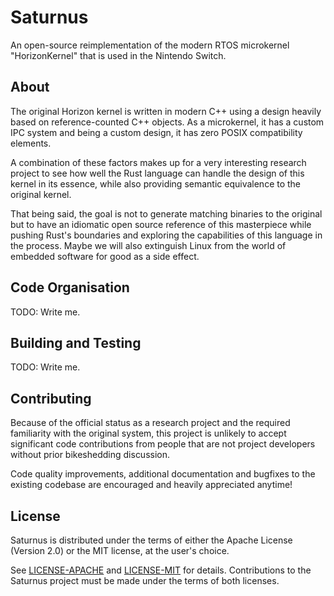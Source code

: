 # Saturnus

An open-source reimplementation of the modern RTOS microkernel "HorizonKernel" that is
used in the Nintendo Switch.

## About

The original Horizon kernel is written in modern C++ using a design heavily based on
reference-counted C++ objects. As a microkernel, it has a custom IPC system and being
a custom design, it has zero POSIX compatibility elements.

A combination of these factors makes up for a very interesting research project to see
how well the Rust language can handle the design of this kernel in its essence, while
also providing semantic equivalence to the original kernel.

That being said, the goal is not to generate matching binaries to the original but to
have an idiomatic open source reference of this masterpiece while pushing Rust's boundaries
and exploring the capabilities of this language in the process. Maybe we will also extinguish
Linux from the world of embedded software for good as a side effect.

## Code Organisation

TODO: Write me.

## Building and Testing

TODO: Write me.

## Contributing

Because of the official status as a research project and the required familiarity with the
original system, this project is unlikely to accept significant code contributions from people
that are not project developers without prior bikeshedding discussion.

Code quality improvements, additional documentation and bugfixes to the existing codebase
are encouraged and heavily appreciated anytime!

## License

Saturnus is distributed under the terms of either the Apache License (Version 2.0) or the
MIT license, at the user's choice.

See [LICENSE-APACHE](./LICENSE-APACHE) and [LICENSE-MIT](./LICENSE-MIT) for details.
Contributions to the Saturnus project must be made under the terms of both licenses.

